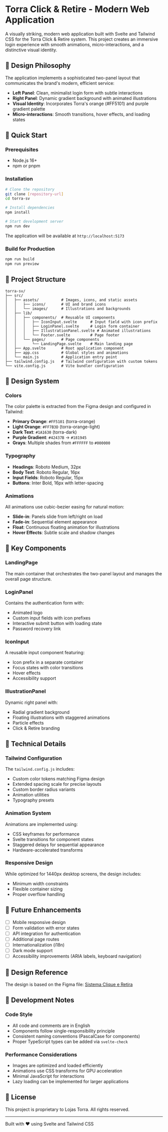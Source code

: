 # Torra Click & Retire - Modern Web Application

A visually striking, modern web application built with Svelte and Tailwind CSS for the Torra Click & Retire system. This project creates an immersive login experience with smooth animations, micro-interactions, and a distinctive visual identity.

## 🎨 Design Philosophy

The application implements a sophisticated two-panel layout that communicates the brand's modern, efficient service:

- **Left Panel**: Clean, minimalist login form with subtle interactions
- **Right Panel**: Dynamic gradient background with animated illustrations
- **Visual Identity**: Incorporates Torra's orange (#FF5101) and purple gradient palette
- **Micro-interactions**: Smooth transitions, hover effects, and loading states

## 🚀 Quick Start

### Prerequisites

- Node.js 16+ 
- npm or pnpm

### Installation

```bash
# Clone the repository
git clone [repository-url]
cd torra-sv

# Install dependencies
npm install

# Start development server
npm run dev
```

The application will be available at `http://localhost:5173`

### Build for Production

```bash
npm run build
npm run preview
```

## 📁 Project Structure

```
torra-sv/
├── src/
│   ├── assets/          # Images, icons, and static assets
│   │   ├── icons/       # UI and brand icons
│   │   └── images/      # Illustrations and backgrounds
│   ├── lib/
│   │   ├── components/  # Reusable UI components
│   │   │   ├── IconInput.svelte      # Input field with icon prefix
│   │   │   ├── LoginPanel.svelte     # Login form container
│   │   │   ├── IllustrationPanel.svelte # Animated illustrations
│   │   │   └── Footer.svelte         # Page footer
│   │   └── pages/       # Page components
│   │       └── LandingPage.svelte    # Main landing page
│   ├── App.svelte       # Root application component
│   ├── app.css          # Global styles and animations
│   └── main.js          # Application entry point
├── tailwind.config.js   # Tailwind configuration with custom tokens
└── vite.config.js       # Vite bundler configuration
```

## 🎨 Design System

### Colors

The color palette is extracted from the Figma design and configured in Tailwind:

- **Primary Orange**: `#FF5101` (torra-orange)
- **Light Orange**: `#FF7B3D` (torra-orange-light)
- **Dark Text**: `#1A1630` (torra-dark)
- **Purple Gradient**: `#42437B` → `#181945`
- **Grays**: Multiple shades from `#FFFFFF` to `#000000`

### Typography

- **Headings**: Roboto Medium, 32px
- **Body Text**: Roboto Regular, 16px
- **Input Fields**: Roboto Regular, 15px
- **Buttons**: Inter Bold, 16px with letter-spacing

### Animations

All animations use cubic-bezier easing for natural motion:

- **Slide-in**: Panels slide from left/right on load
- **Fade-in**: Sequential element appearance
- **Float**: Continuous floating animation for illustrations
- **Hover Effects**: Subtle scale and shadow changes

## 🧩 Key Components

### LandingPage
The main container that orchestrates the two-panel layout and manages the overall page structure.

### LoginPanel
Contains the authentication form with:
- Animated logo
- Custom input fields with icon prefixes
- Interactive submit button with loading state
- Password recovery link

### IconInput
A reusable input component featuring:
- Icon prefix in a separate container
- Focus states with color transitions
- Hover effects
- Accessibility support

### IllustrationPanel
Dynamic right panel with:
- Radial gradient background
- Floating illustrations with staggered animations
- Particle effects
- Click & Retire branding

## 🔧 Technical Details

### Tailwind Configuration

The `tailwind.config.js` includes:
- Custom color tokens matching Figma design
- Extended spacing scale for precise layouts
- Custom border radius variants
- Animation utilities
- Typography presets

### Animation System

Animations are implemented using:
- CSS keyframes for performance
- Svelte transitions for component states
- Staggered delays for sequential appearance
- Hardware-accelerated transforms

### Responsive Design

While optimized for 1440px desktop screens, the design includes:
- Minimum width constraints
- Flexible container sizing
- Proper overflow handling

## 🎯 Future Enhancements

- [ ] Mobile responsive design
- [ ] Form validation with error states
- [ ] API integration for authentication
- [ ] Additional page routes
- [ ] Internationalization (i18n)
- [ ] Dark mode support
- [ ] Accessibility improvements (ARIA labels, keyboard navigation)

## 🔗 Design Reference

The design is based on the Figma file:
[Sistema Clique e Retira](https://www.figma.com/design/xCCqMmngtZ6G8symsyJ7O5/Sistema-Clique-e-Retira?node-id=25-2772&t=cBYxPyMJrrNlzclz-4)

## 📝 Development Notes

### Code Style
- All code and comments are in English
- Components follow single-responsibility principle
- Consistent naming conventions (PascalCase for components)
- Proper TypeScript types can be added via `svelte-check`

### Performance Considerations
- Images are optimized and loaded efficiently
- Animations use CSS transforms for GPU acceleration
- Minimal JavaScript for interactions
- Lazy loading can be implemented for larger applications

## 📄 License

This project is proprietary to Lojas Torra. All rights reserved.

---

Built with ❤️ using Svelte and Tailwind CSS